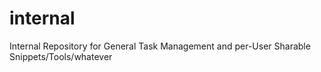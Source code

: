 # internal
Internal Repository for General Task Management and per-User Sharable Snippets/Tools/whatever
